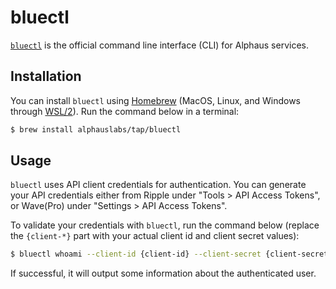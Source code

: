 # bluectl

[`bluectl`](https://github.com/alphauslabs/bluectl) is the official command line interface (CLI) for Alphaus services.

## Installation
You can install `bluectl` using [Homebrew](https://brew.sh/) (MacOS, Linux, and Windows through [WSL/2](https://docs.microsoft.com/en-us/windows/wsl/install)). Run the command below in a terminal:
```sh
$ brew install alphauslabs/tap/bluectl
```

## Usage
`bluectl` uses API client credentials for authentication. You can generate your API credentials either from Ripple under "Tools > API Access Tokens", or Wave(Pro) under "Settings > API Access Tokens".

To validate your credentials with `bluectl`, run the command below (replace the `{client-*}` part with your actual client id and client secret values):
```sh
$ bluectl whoami --client-id {client-id} --client-secret {client-secret}
```

If successful, it will output some information about the authenticated user.
